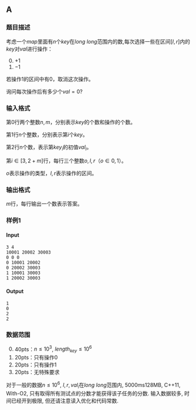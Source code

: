## A

### 题目描述

考虑一个$map$里面有$n$个$key$在$long\ long$范围内的数,每次选择一些在区间$[l,r]$内的$key$对$val$进行操作：

0. $+1$
1. $-1$
   
若操作$1$的区间中有$0$，取消这次操作。

询问每次操作后有多少个$val=0$?

### 输入格式

第$0$行两个整数$n,m$，分别表示$key$的个数和操作的个数。

第$1$行$n$个整数，分别表示第$i$个$key$。

第$2$行$n$个数，表示第$key_i$的初值$val_i$。

第$i \in [3,2+m]$行，每行三个整数$o,l,r$（$o \in {0,1}$）。

$o$表示操作的类型，$l,r$表示操作的区间。

### 输出格式

$m$行，每行输出一个数表示答案。

### 样例1

#### Input

```
3 4
10001 20002 30003
0 0 0
0 10001 20002
0 20002 30003
1 10001 30003
1 20002 30003
```

#### Output

```
1
0
2
2
```

### 数据范围

0. 40pts：$n \leq 10^3$, $length_{key} \leq 10^6$
1. 20pts：只有操作0
2. 20pts：只有操作1
3. 20pts：无特殊要求

对于一般的数据$n \leq 10^6$, $l,r,val_i$在$long\ long$范围内, 5000ms128MB, C++11, With-O2,
只有取得所有测试点的分数才能获得该子任务的分数.
输入数据较多, 时间已经开到极限, 但还请注意读入优化和代码常数.
